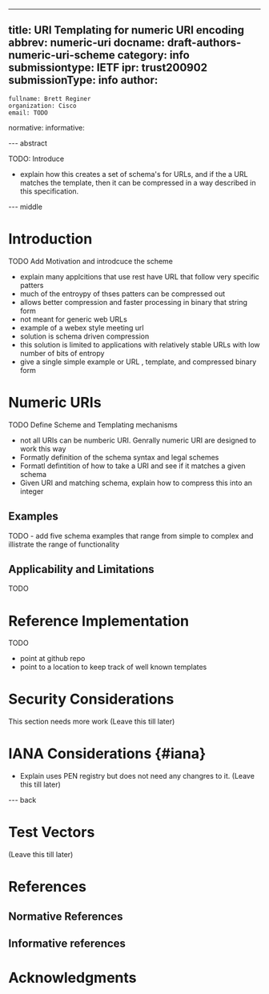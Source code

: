 ---
title: URI Templating for numeric URI encoding
abbrev: numeric-uri
docname: draft-authors-numeric-uri-scheme
category: info
submissiontype: IETF
ipr: trust200902
submissionType: info
author:
-
    fullname: Brett Reginer
    organization: Cisco
    email: TODO

normative:
informative:

--- abstract

TODO: Introduce 
* explain how this creates a set of schema's for URLs, and if the a URL matches the template, then it can be compressed in a way described in this specification. 

--- middle

# Introduction

TODO Add Motivation and introdcuce the scheme
* explain many applcitions that use rest have URL that follow very specific patters
* much of the entroypy of thses patters can be compressed out 
* allows better compression and faster processing in binary that string form 
* not meant for generic web URLs 
* example of a webex style meeting url 
* solution is schema driven compression 
* this solution is limited to applications with relatively stable URLs with low number of bits of entropy 
* give a single simple example or URL , template, and compressed binary form 



# Numeric URIs

TODO Define Scheme and Templating mechanisms
* not all URIs can be numberic URI. Genrally numeric URI are designed to work this way
* Formatly definition of the schema syntax and legal schemes 
* Formatl defintition of how to take a URI and see if it matches a given schema
* Given URI and matching schema, explain how to compress this into an integer 

## Examples

TODO - add five schema examples that range from simple to complex and illistrate the range of functionality 

## Applicability and Limitations

TODO 

# Reference Implementation

TODO
* point at github repo 
* point to a location to keep track of well known templates 


# Security Considerations

This section needs more work
(Leave this till later)

# IANA Considerations {#iana}

* Explain uses PEN registry but does not need any changres to it. 
(Leave this till later)

--- back

# Test Vectors 

(Leave this till later)

# References

## Normative References

## Informative references

# Acknowledgments
